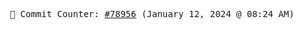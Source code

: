 <p align="center">
    <samp>
        📮 Commit Counter: <a href="https://github.com/Javascript-void0/Javascript-void0/commits/main">#78956</a> (January 12, 2024 @ 08:24 AM)
    </samp>
</p>
